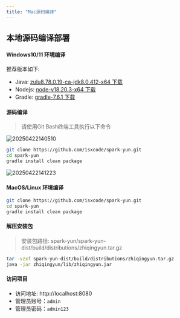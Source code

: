 ```yaml
---
title: "Mac源码编译"
---
```


## 本地源码编译部署

#### Windows10/11 环境编译

推荐版本如下:

- Java: [zulu8.78.0.19-ca-jdk8.0.412-x64 下载](https://isxcode.oss-cn-shanghai.aliyuncs.com/zhiqingyun/downloads/zulu8.78.0.19-ca-jdk8.0.412-win_x64.msi) 
- Nodejs: [node-v18.20.3-x64 下载](https://isxcode.oss-cn-shanghai.aliyuncs.com/zhiqingyun/downloads/node-v22.14.0.pkg)
- Gradle: [gradle-7.6.1 下载](https://isxcode.oss-cn-shanghai.aliyuncs.com/zhiqingyun/downloads/gradle-7.6.1-bin.zip)

#### 源码编译

> 请使用Git Bash终端工具执行以下命令

![20250422140510](https://img.isxcode.com/picgo/20250422140510.png)

```bash
git clone https://github.com/isxcode/spark-yun.git
cd spark-yun
gradle install clean package
```

![20250422141223](https://img.isxcode.com/picgo/20250422141223.png)

#### MacOS/Linux 环境编译

```bash
git clone https://github.com/isxcode/spark-yun.git
cd spark-yun
gradle install clean package
```

#### 解压安装包

> 安装包路径: spark-yun/spark-yun-dist/build/distributions/zhiqingyun.tar.gz  

```bash
tar -vzxf spark-yun-dist/build/distributions/zhiqingyun.tar.gz
java -jar zhiqingyun/lib/zhiqingyun.jar
```

#### 访问项目

- 访问地址: http://localhost:8080 
- 管理员账号：`admin` 
- 管理员密码：`admin123`